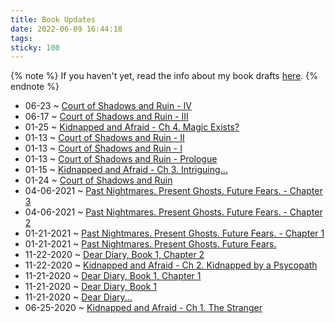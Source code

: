 ```yaml
---
title: Book Updates
date: 2022-06-09 16:44:18
tags: 
sticky: 100
---
```

{% note %}
If you haven't yet, read the info about my book drafts [here](/books).
{% endnote %}

* 06-23 ~ [Court of Shadows and Ruin - IV](/books/court-of-shadows-and-ruin/4)
* 06-17 ~ [Court of Shadows and Ruin - III](/books/court-of-shadows-and-ruin/3)
* 01-25 ~ [Kidnapped and Afraid - Ch 4. Magic Exists?](/books/kidnapped-and-afraid/4)
* 01-13 ~ [Court of Shadows and Ruin - II](/books/court-of-shadows-and-ruin/2)
* 01-13 ~ [Court of Shadows and Ruin - I](/books/court-of-shadows-and-ruin/1)
* 01-13 ~ [Court of Shadows and Ruin - Prologue](/books/court-of-shadows-and-ruin/0)<!-- more -->
* 01-15 ~ [Kidnapped and Afraid - Ch 3. Intriguing...](/books/kidnapped-and-afraid/1)
* 01-24 ~ [Court of Shadows and Ruin](/books/court-of-shadows-and-ruin)
* 04-06-2021 ~ [Past Nightmares. Present Ghosts. Future Fears. - Chapter 3](/books/past-nightmares-present-ghosts-future-fears/3)
* 04-06-2021 ~ [Past Nightmares. Present Ghosts. Future Fears. - Chapter 2](/books/past-nightmares-present-ghosts-future-fears/2)
* 01-21-2021 ~ [Past Nightmares. Present Ghosts. Future Fears. - Chapter 1](/books/past-nightmares-present-ghosts-future-fears/1)
* 01-21-2021 ~ [Past Nightmares. Present Ghosts. Future Fears.](/books/past-nightmares-present-ghosts-future-fears)
* 11-22-2020 ~ [Dear Diary, Book 1, Chapter 2](/books/dear-diary/book-1/1-1)
* 11-22-2020 ~ [Kidnapped and Afraid - Ch 2. Kidnapped by a Psycopath](/books/kidnapped-and-afraid/1)
* 11-21-2020 ~ [Dear Diary, Book 1, Chapter 1](/books/dear-diary/book-1/1-1)
* 11-21-2020 ~ [Dear Diary, Book 1](/books/dear-diary/book-1)
* 11-21-2020 ~ [Dear Diary...](/books/dear-diary)
* 06-25-2020 ~ [Kidnapped and Afraid - Ch 1. The Stranger](/books/kidnapped-and-afraid/1)
